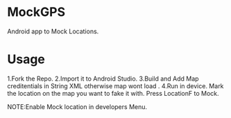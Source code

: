 # MockGPS

Android app to Mock Locations.

# Usage

1.Fork the Repo.
2.Import it to Android Studio.
3.Build and Add Map creditentials in String XML otherwise map wont load .
4.Run in device.
Mark the location on the map you want to fake it with.
Press LocationF to Mock.



NOTE:Enable Mock location in developers Menu.


